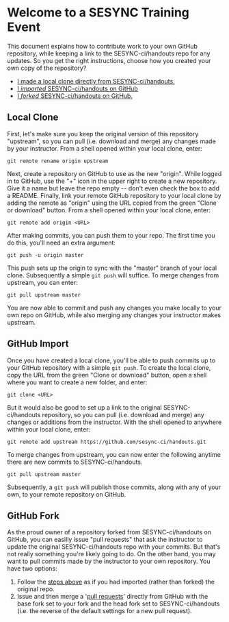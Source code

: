 # Welcome to a SESYNC Training Event

This document explains how to contribute work to your own GitHub repository, while keeping a link to the SESYNC-ci/handouts repo for any updates. So you get the right instructions, choose how you created your own copy of the repository?

- [I made a local clone directly from SESYNC-ci/handouts.](#local-clone)
- [I *imported* SESYNC-ci/handouts on GitHub](#github-import)
- [I *forked* SESYNC-ci/handouts on GitHub.](#github-fork)

## Local Clone

First, let's make sure you keep the original version of this repository "upstream", so you can pull (i.e. download and merge) any changes made by your instructor. From a shell opened within your local clone, enter:

    git remote rename origin upstream

Next, create a repository on GitHub to use as the new "origin". While logged in to GitHub, use the "+" icon in the upper right to create a new repository. Give it a name but leave the repo empty -- don't even check the box to add a README. Finally, link your remote GitHub repository to your local clone by adding the remote as "origin" using the URL copied from the green "Clone or download" button. From a shell opened within your local clone, enter:

    git remote add origin <URL>
	
After making commits, you can push them to your repo. The first time you do this, you'll need an extra argument:

    git push -u origin master
    
This push sets up the origin to sync with the "master" branch of your local clone. Subsequently a simple `git push` will suffice. To merge changes from upstream, you can enter:

    git pull upstream master
   
You are now able to commit and push any changes you make locally to your own repo on GitHub, while also merging any changes your instructor makes upstream.

## GitHub Import

Once you have created a local clone, you'll be able to push commits up to your GitHub repository with a simple `git push`. To create the local clone, copy the URL from the green "Clone or download" button, open a shell where you want to create a new folder, and enter:

    git clone <URL>

But it would also be good to set up a link to the original SESYNC-ci/handouts repository, so you can pull (i.e. download and merge) any changes or additions from the instructor. With the shell opened to anywhere within your local clone, enter:

    git remote add upstream https://github.com/sesync-ci/handouts.git
   
To merge changes from upstream, you can now enter the following anytime there are new commits to SESYNC-ci/handouts.

    git pull upstream master
   
Subsequently, a `git push` will publish those commits, along with any of your own, to your remote repository on GitHub.

## GitHub Fork

As the proud owner of a repository forked from SESYNC-ci/handouts on GitHub, you can easilly issue "pull requests" that ask the instructor to update the original SESYNC-ci/handouts repo with your commits. But that's not really something you're likely going to do. On the other hand, you may want to pull commits made by the instructor to your own repository. You have two options:

1. Follow the [steps above](#github-import) as if you had imported (rather than forked) the original repo.
2. Issue and then merge a '[pull requests](https://help.github.com/articles/about-pull-requests/)' directly from GitHub with the base fork set to your fork and the head fork set to SESYNC-ci/handouts (i.e. the reverse of the default settings for a new pull request).
